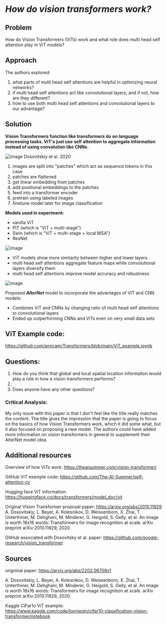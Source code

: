 
# *How do vision transformers work?*

## Problem 

How do Vision Transformers (ViTs) work and what role does multi head self attention play in ViT models? 

## Approach

The authors explored:
1. what parts of multi head self attentions are helpful in optimizing neural networks?
2. if multi head self attentions act like convolutional layers, and if not, how are they different?
3. how to use both multi head self attentions and convolutional layers to our advantage?


## Solution

**Vision Transformers function like transformers do on language processing tasks. ViT's just use self attention to aggregate information instead of using convolution like CNNs.**

![image](https://user-images.githubusercontent.com/64801054/197888096-7dd5e6be-e87c-49a6-80e6-1dd071271f56.png)
Dosovitskiy et al. 2020

1. images are split into "patches" which act as sequence tokens in this case
2. patches are flattened
3. get linear embedding from patches
4. add positional embeddings to the patches
5. feed into a transformer encoder
6. pretrain using labeled images
7. finetune model later for image classification

**Models used in experiment:**
- vanilla ViT
- PiT (which is “ViT + multi-stage”) 
- Swin (which is “ViT + multi-stage + local MSA")
- ResNet 

![image](https://user-images.githubusercontent.com/64801054/197905222-4ba2c073-f018-407b-aa5a-c556744b6566.png)

- ViT models show more similarity between higher and lower layers
- multi head self attentions aggregate feature maps while convolutional layers diversify them
- multi head self attentions improve model accuracy and robustness

![image](https://user-images.githubusercontent.com/64801054/197897709-cf550253-031d-4742-8e2d-7039804a98f8.png)

Proposed ***AlterNet*** model to incorporate the advantages of ViT and CNN models: 
- Combines ViT and CNNs by changing ratio of multi head self attentions to convolutional layers 
- Ended up outperforming CNNs and ViTs even on very small data sets

## ViT Example code:
https://github.com/anncam/Transformers/blob/main/ViT_example.ipynb

## Questions:

1. How do you think that global and local spatial location informaiton would play a role in how a vision transformers performs?  
2. 
3. Does anyone have any other questions? 

### Critical Analysis: 

My only issue with this paper is that I don't feel like the title really matches the content. The title gives the impression that the paper is going to focus on the basics of how Vision Transformers work, which it did some what, but it also focused on proposing a new model. The authors could have added more information on vision transformers in general to supplement their AlterNet model idea. 

## Additional resources

Overview of how ViTs work: 
https://theaisummer.com/vision-transformer/

GitHub ViT example code:
https://github.com/The-AI-Summer/self-attention-cv

Hugging face ViT information:
https://huggingface.co/docs/transformers/model_doc/vit

Original Vision Transformer proposal paper: https://arxiv.org/abs/2010.11929
A. Dosovitskiy, L. Beyer, A. Kolesnikov, D. Weissenborn, X. Zhai, T. Unterthiner, M. Dehghani, M. Minderer, G. Heigold, S. Gelly, et al. An image is worth 16x16 words: Transformers for image recognition at scale. arXiv preprint arXiv:2010.11929, 2020.

GitHub associated with Dosovitsky et al. paper: 
https://github.com/google-research/vision_transformer

## Sources

origninal paper: https://arxiv.org/abs/2202.06709v1

A. Dosovitskiy, L. Beyer, A. Kolesnikov, D. Weissenborn, X. Zhai, T. Unterthiner, M. Dehghani, M. Minderer, G. Heigold, S. Gelly, et al. An image is worth 16x16 words: Transformers for image recognition at scale. arXiv preprint arXiv:2010.11929, 2020.

Kaggle CiFar1o ViT example:
https://www.kaggle.com/code/lonnieqin/cifar10-classification-vision-transformer/notebook

